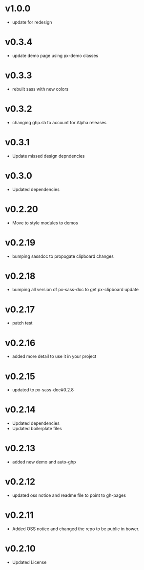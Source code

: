 v1.0.0
==================
* update for redesign

v0.3.4
==================
* update demo page using px-demo classes

v0.3.3
==================
* rebuilt sass with new colors

v0.3.2
==================
* changing ghp.sh to account for Alpha releases

v0.3.1
==================
* Update missed design depndencies

v0.3.0
==================
* Updated dependencies

v0.2.20
==================
* Move to style modules to demos

v0.2.19
==================
* bumping sassdoc to propogate clipboard changes


v0.2.18
==================
* bumping all version of px-sass-doc to get px-clipboard update


v0.2.17
==================
* patch test

v0.2.16
==============================
* added more detail to use it in your project

v0.2.15
==============================
* updated to px-sass-doc#0.2.8

v0.2.14
==============================
* Updated dependencies
* Updated boilerplate files

v0.2.13
==============================
* added new demo and auto-ghp

v0.2.12
==============================
* updated oss notice and readme file to point to gh-pages

v0.2.11
==============================
* Added OSS notice and changed the repo to be public in bower.

v0.2.10
======================
* Updated License
